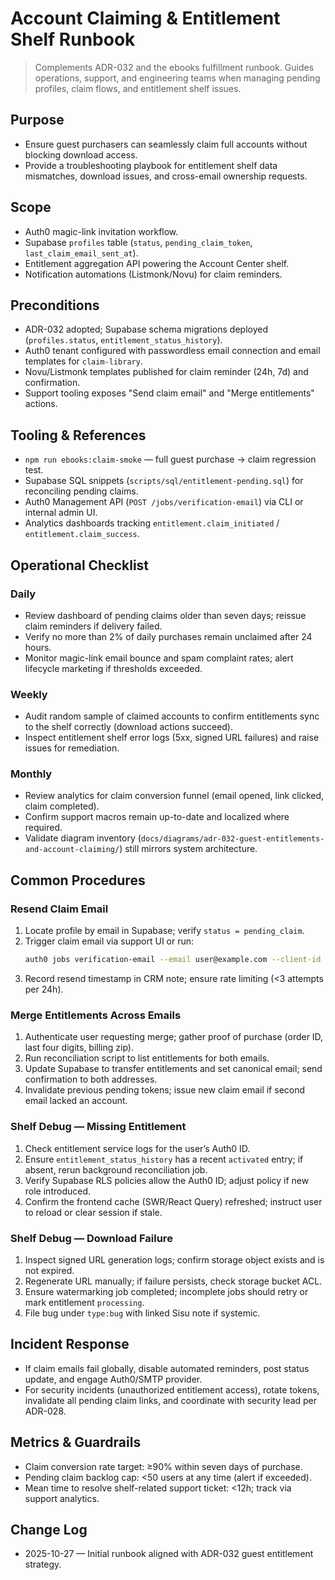 # Account Claiming & Entitlement Shelf Runbook

> Complements ADR-032 and the ebooks fulfillment runbook. Guides operations, support, and engineering teams when managing pending profiles, claim flows, and entitlement shelf issues.

## Purpose
- Ensure guest purchasers can seamlessly claim full accounts without blocking download access.
- Provide a troubleshooting playbook for entitlement shelf data mismatches, download issues, and cross-email ownership requests.

## Scope
- Auth0 magic-link invitation workflow.
- Supabase `profiles` table (`status`, `pending_claim_token`, `last_claim_email_sent_at`).
- Entitlement aggregation API powering the Account Center shelf.
- Notification automations (Listmonk/Novu) for claim reminders.

## Preconditions
- ADR-032 adopted; Supabase schema migrations deployed (`profiles.status`, `entitlement_status_history`).
- Auth0 tenant configured with passwordless email connection and email templates for `claim-library`.
- Novu/Listmonk templates published for claim reminder (24h, 7d) and confirmation.
- Support tooling exposes "Send claim email" and "Merge entitlements" actions.

## Tooling & References
- `npm run ebooks:claim-smoke` — full guest purchase → claim regression test.
- Supabase SQL snippets (`scripts/sql/entitlement-pending.sql`) for reconciling pending claims.
- Auth0 Management API (`POST /jobs/verification-email`) via CLI or internal admin UI.
- Analytics dashboards tracking `entitlement.claim_initiated` / `entitlement.claim_success`.

## Operational Checklist
### Daily
- Review dashboard of pending claims older than seven days; reissue claim reminders if delivery failed.
- Verify no more than 2% of daily purchases remain unclaimed after 24 hours.
- Monitor magic-link email bounce and spam complaint rates; alert lifecycle marketing if thresholds exceeded.

### Weekly
- Audit random sample of claimed accounts to confirm entitlements sync to the shelf correctly (download actions succeed).
- Inspect entitlement shelf error logs (5xx, signed URL failures) and raise issues for remediation.

### Monthly
- Review analytics for claim conversion funnel (email opened, link clicked, claim completed).
- Confirm support macros remain up-to-date and localized where required.
- Validate diagram inventory (`docs/diagrams/adr-032-guest-entitlements-and-account-claiming/`) still mirrors system architecture.

## Common Procedures
### Resend Claim Email
1. Locate profile by email in Supabase; verify `status = pending_claim`.
2. Trigger claim email via support UI or run:
   ```bash
   auth0 jobs verification-email --email user@example.com --client-id <claim-client>
   ```
3. Record resend timestamp in CRM note; ensure rate limiting (<3 attempts per 24h).

### Merge Entitlements Across Emails
1. Authenticate user requesting merge; gather proof of purchase (order ID, last four digits, billing zip).
2. Run reconciliation script to list entitlements for both emails.
3. Update Supabase to transfer entitlements and set canonical email; send confirmation to both addresses.
4. Invalidate previous pending tokens; issue new claim email if second email lacked an account.

### Shelf Debug — Missing Entitlement
1. Check entitlement service logs for the user’s Auth0 ID.
2. Ensure `entitlement_status_history` has a recent `activated` entry; if absent, rerun background reconciliation job.
3. Verify Supabase RLS policies allow the Auth0 ID; adjust policy if new role introduced.
4. Confirm the frontend cache (SWR/React Query) refreshed; instruct user to reload or clear session if stale.

### Shelf Debug — Download Failure
1. Inspect signed URL generation logs; confirm storage object exists and is not expired.
2. Regenerate URL manually; if failure persists, check storage bucket ACL.
3. Ensure watermarking job completed; incomplete jobs should retry or mark entitlement `processing`.
4. File bug under `type:bug` with linked Sisu note if systemic.

## Incident Response
- If claim emails fail globally, disable automated reminders, post status update, and engage Auth0/SMTP provider.
- For security incidents (unauthorized entitlement access), rotate tokens, invalidate all pending claim links, and coordinate with security lead per ADR-028.

## Metrics & Guardrails
- Claim conversion rate target: ≥90% within seven days of purchase.
- Pending claim backlog cap: <50 users at any time (alert if exceeded).
- Mean time to resolve shelf-related support ticket: <12h; track via support analytics.

## Change Log
- 2025-10-27 — Initial runbook aligned with ADR-032 guest entitlement strategy.
